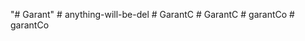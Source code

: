 "# Garant" 
#   a n y t h i n g - w i l l - b e - d e l  
 #   G a r a n t C  
 #   G a r a n t C  
 #   g a r a n t C o  
 #   g a r a n t C o  
 
